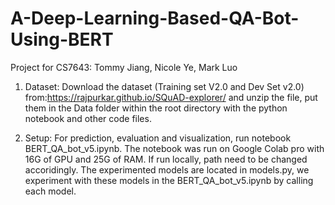 # A-Deep-Learning-Based-QA-Bot-Using-BERT
Project for CS7643:
Tommy Jiang, Nicole Ye, Mark Luo

1. Dataset: 
Download the dataset (Training set V2.0 and Dev Set v2.0) from:https://rajpurkar.github.io/SQuAD-explorer/
and unzip the file, put them in the Data folder within the root directory with the python notebook and other code files.

2. Setup:
For prediction, evaluation and visualization, run notebook BERT_QA_bot_v5.ipynb. The notebook was run on Google Colab pro with 16G of GPU and 25G of RAM. If run locally, path need to be changed accoridingly. The experimented models are located in models.py, we experiment with these models in the BERT_QA_bot_v5.ipynb by calling each model.
